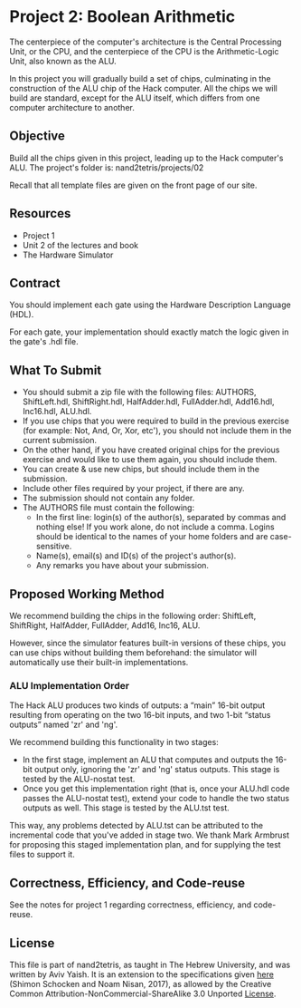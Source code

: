 # Project 2: Boolean Arithmetic

The centerpiece of the computer's architecture is the Central Processing Unit,
or the CPU, and the centerpiece of the CPU is the Arithmetic-Logic Unit, also
known as the ALU.

In this project you will gradually build a set of chips, culminating in the
construction of the ALU chip of the Hack computer. All the chips we will build
are standard, except for the ALU itself, which differs from one computer
architecture to another.

## Objective

Build all the chips given in this project, leading up to the Hack computer's ALU.
The project's folder is: nand2tetris/projects/02

Recall that all template files are given on the front page of our site.

## Resources

- Project 1
- Unit 2 of the lectures and book
- The Hardware Simulator

## Contract

You should implement each gate using the Hardware Description Language (HDL).

For each gate, your implementation should exactly match the logic given in
the gate's .hdl file.

## What To Submit

- You should submit a zip file with the following files:
  AUTHORS, ShiftLeft.hdl, ShiftRight.hdl, HalfAdder.hdl, FullAdder.hdl,
  Add16.hdl, Inc16.hdl, ALU.hdl.
- If you use chips that you were required to build in the previous exercise
  (for example: Not, And, Or, Xor, etc'), you should not include them in the
  current submission.
- On the other hand, if you have created original chips for the previous
  exercise and would like to use them again, you should include them.
- You can create & use new chips, but should include them in the submission.
- Include other files required by your project, if there are any.
- The submission should not contain any folder.
- The AUTHORS file must contain the following:
  - In the first line: login(s) of the author(s), separated by commas and
    nothing else! If you work alone, do not include a comma.
    Logins should be identical to the names of your home folders and are
    case-sensitive.
  - Name(s), email(s) and ID(s) of the project's author(s).
  - Any remarks you have about your submission.

## Proposed Working Method

We recommend building the chips in the following order:
ShiftLeft, ShiftRight, HalfAdder, FullAdder, Add16, Inc16, ALU.

However, since the simulator features built-in versions of these chips, you can
use chips without building them beforehand: the simulator will automatically use
their built-in implementations.

### ALU Implementation Order

The Hack ALU produces two kinds of outputs: a “main” 16-bit output resulting
from operating on the two 16-bit inputs, and two 1-bit “status outputs” named
'zr' and 'ng'.

We recommend building this functionality in two stages:

- In the first stage, implement an ALU that computes and outputs the 16-bit
  output only, ignoring the 'zr' and 'ng' status outputs. This stage is tested
  by the ALU-nostat test.
- Once you get this implementation right (that is, once your ALU.hdl code passes
  the ALU-nostat test), extend your code to handle the two status outputs as
  well. This stage is tested by the ALU.tst test.

This way, any problems detected by ALU.tst can be attributed to the incremental
code that you've added in stage two. We thank Mark Armbrust for proposing this
staged implementation plan, and for supplying the test files to support it.

## Correctness, Efficiency, and Code-reuse

See the notes for project 1 regarding correctness, efficiency, and code-reuse.

## License

This file is part of nand2tetris, as taught in The Hebrew University, and
was written by Aviv Yaish. It is an extension to the specifications given
[here](https://www.nand2tetris.org) (Shimon Schocken and Noam Nisan, 2017),
as allowed by the Creative Common Attribution-NonCommercial-ShareAlike 3.0
Unported [License](https://creativecommons.org/licenses/by-nc-sa/3.0/).
